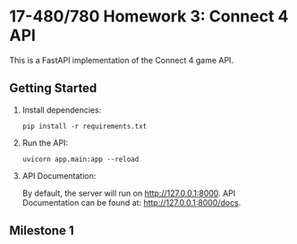 # 17-480/780 Homework 3: Connect 4 API

This is a FastAPI implementation of the Connect 4 game API.

## Getting Started

1. Install dependencies:
   ```
   pip install -r requirements.txt
   ```

2. Run the API:
    ```
    uvicorn app.main:app --reload
    ```

3. API Documentation:

    By default, the server will run on http://127.0.0.1:8000.
    API Documentation can be found at: http://127.0.0.1:8000/docs.

## Milestone 1


